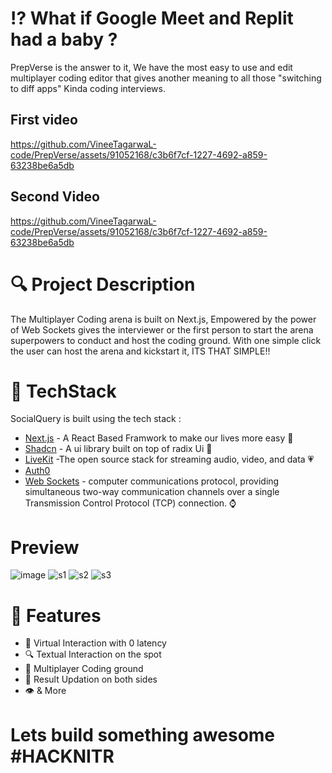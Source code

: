 # ⁉️ What if Google Meet and Replit had a baby ?

PrepVerse is the answer to it, We have the most easy to use and edit multiplayer coding editor that gives another meaning to all those "switching to diff apps" Kinda coding interviews.

## First video

https://github.com/VineeTagarwaL-code/PrepVerse/assets/91052168/c3b6f7cf-1227-4692-a859-63238be6a5db

## Second Video


https://github.com/VineeTagarwaL-code/PrepVerse/assets/91052168/c3b6f7cf-1227-4692-a859-63238be6a5db


# 🔍 Project Description

The Multiplayer Coding arena is built on Next.js, Empowered by the power of Web Sockets gives the interviewer or the first person to start the arena superpowers to conduct and host the coding ground.
With one simple click the user can host the arena and kickstart it, ITS THAT SIMPLE!!

# 🟰 TechStack








SocialQuery is built using the tech stack :

- [Next.js](https://nextjs.org/) - A React Based Framwork to make our lives more easy 🤌
- [Shadcn](https://ui.shadcn.com/) - A ui library built on top of radix Ui 🎫
- [LiveKit](https://livekit.io/) -The open source stack for streaming audio, video, and data 💗
- [Auth0](https://livekit.io/) 
- [Web Sockets](https://www.google.com/search?q=web+sockets&rlz=1C1UEAD_enIN1081IN1081&oq=web+sockets&gs_lcrp=EgZjaHJvbWUyBggAEEUYOdIBCDE3NTNqMGo3qAIAsAIA&sourceid=chrome&ie=UTF-8) - computer communications protocol, providing simultaneous two-way communication channels over a single Transmission Control Protocol (TCP) connection. ⌚

# Preview
![image](https://github.com/VineeTagarwaL-code/PrepVerse/assets/91052168/447a6558-bff4-4a39-b274-774a9dce394d)
![s1](https://github.com/VineeTagarwaL-code/PrepVerse/assets/91052168/90338cfb-f3fa-492f-817e-10c0c30ba0c5)
![s2](https://github.com/VineeTagarwaL-code/PrepVerse/assets/91052168/43bd9396-ad72-4bfc-a33e-555a38f49d7b)
![s3](https://github.com/VineeTagarwaL-code/PrepVerse/assets/91052168/bc6b2d60-ecb4-4337-8345-18c3e6346e05)



# 🥑 Features

- 🧕 Virtual Interaction with 0 latency
- 🔍 Textual Interaction on the spot
- 👑 Multiplayer Coding ground
- 🎯 Result Updation on both sides
- 👁 & More

# Lets build something awesome #HACKNITR
